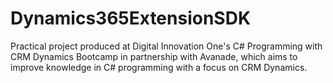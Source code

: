 # Dynamics365ExtensionSDK
Practical project produced at Digital Innovation One's C# Programming with CRM Dynamics Bootcamp in partnership with Avanade, which aims to improve knowledge in C# programming with a focus on CRM Dynamics.
